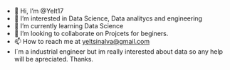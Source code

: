 - 👋 Hi, I’m @Yelt17
- 👀 I’m interested in Data Science, Data analitycs and engineering
- 🌱 I’m currently learning Data Science
- 💞️ I’m looking to collaborate on Projcets for beginers.
- 📫 How to reach me at yeltsinalva@gmail.com
- I´m a industrial engineer but im really interested about data so any help will be apreciated. Thanks.
